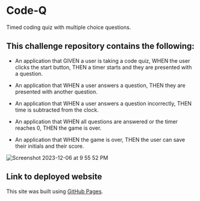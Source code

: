 # Code-Q
Timed coding quiz with multiple choice questions.
## This challenge repository contains the following:

* An application that GIVEN a user is taking a code quiz, WHEN the user clicks the start button, THEN a timer starts and they are presented with a question.

* An application that WHEN a user answers a question, THEN they are presented with another question.

* An application that WHEN a user answers a question incorrectly, THEN time is subtracted from the clock.

* An application that WHEN all questions are answered or the timer reaches 0, THEN the game is over.

* An application that WHEN the game is over, THEN the user can save their initials and their score.

![Screenshot 2023-12-06 at 9 55 52 PM](https://github.com/FavioA/Code-Q/assets/134189396/0bffffb2-1373-473b-855b-a89ceb55859b)

## Link to deployed website 
This site was built using [GitHub Pages](https://favioa.github.io/Code-Q/).
